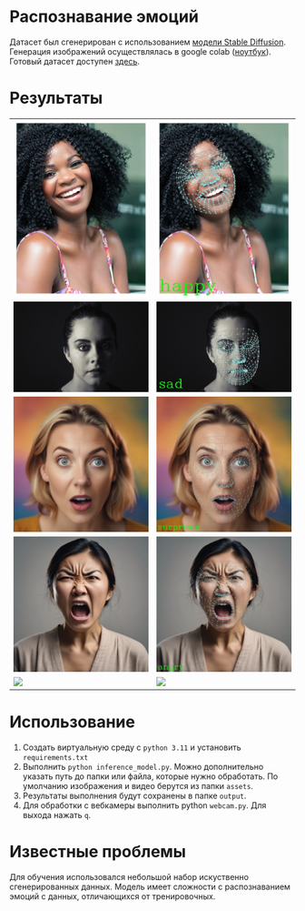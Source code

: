 # Распознавание эмоций
Датасет был сгенерирован с использованием [модели Stable Diffusion](https://huggingface.co/stabilityai/stable-diffusion-xl-base-1.0). Генерация изображений осуществлялась в google colab ([ноутбук](https://colab.research.google.com/drive/19e7sjE1R8dgxpzs7BU4_N6QO0UGVpAyp?usp=sharing)). Готовый датасет доступен [здесь](https://drive.google.com/drive/folders/1rg4Q_fYtbKaS6B2VZ6M0DcCgD9RLqqg5?usp=sharing).
# Результаты
<table>
  <tr>
    <td><img src="assets/smile-2072907_640.jpg" width=300></td>
    <td><img src="output/smile-2072907_640.jpg" width=300></td>
  </tr>
  <tr>
    <td><img src="assets/woman-1867127_640.jpg" width=300></td>
    <td><img src="output/woman-1867127_640.jpg" width=300></td>
  </tr>
  <tr>
    <td><img src="assets/surprised_2024-03-19 03_10_20.897183.jpg" width=300></td>
    <td><img src="output/surprised_2024-03-19 03_10_20.897183.jpg" width=300></td>
  </tr>
  <tr>
    <td><img src="assets/angry_2024-03-13 02_25_08.990517.jpg" width=300></td>
    <td><img src="output/angry_2024-03-13 02_25_08.990517.jpg" width=300></td>
  </tr>
  <tr>
    <td><img src="https://github.com/lethnis/emotion-recognition/assets/88483002/fdce6347-ae0a-4f01-8882-0b1c5de56a41" width=300></td>
    <td><img src="https://github.com/lethnis/emotion-recognition/assets/88483002/90e18f2b-d4c5-4bc0-8236-e0cba857ce57" width=300></td>
  </tr>
</table>

# Использование
1. Создать виртуальную среду с `python 3.11` и установить `requirements.txt`
2. Выполнить `python inference_model.py`. Можно дополнительно указать путь до папки или файла, которые нужно обработать. По умолчанию изображения и видео берутся из папки `assets`.
3. Результаты выполнения будут сохранены в папке `output`.
4. Для обработки с вебкамеры выполнить python `webcam.py`. Для выхода нажать `q`.

# Известные проблемы
Для обучения использовался небольшой набор искуственно сгенерированных данных. Модель имеет сложности с распознаванием эмоций с данных, отличающихся от тренировочных.
